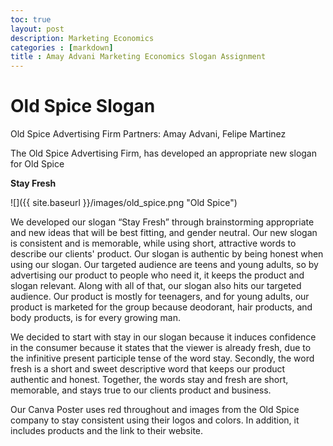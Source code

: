 ```yaml
---
toc: true 
layout: post
description: Marketing Economics
categories : [markdown]
title : Amay Advani Marketing Economics Slogan Assignment
---
```


# Old Spice Slogan

Old Spice Advertising Firm 
Partners: Amay Advani, Felipe Martinez


The Old Spice Advertising Firm, has developed an appropriate new slogan for Old Spice

**Stay Fresh**


![]({{ site.baseurl }}/images/old_spice.png "Old Spice")

We developed our slogan “Stay Fresh” through brainstorming appropriate and new ideas that will be best fitting, and gender neutral. Our new slogan is consistent and is memorable, while using short, attractive words to describe our clients' product. Our slogan is authentic by being honest when using our slogan. Our targeted audience are teens and young adults, so by advertising our product to people who need it, it keeps the product and slogan relevant. Along with all of that, our slogan also hits our targeted audience. Our product is mostly for teenagers, and for young adults, our product is marketed for the group because deodorant, hair products, and body products, is for every growing man. 

We decided to start with stay in our slogan because it induces confidence in the consumer because it states that the viewer is already fresh, due to the infinitive present participle tense of the word stay. Secondly, the word fresh is a short and sweet descriptive word that keeps our product authentic and honest. Together, the words stay and fresh are short, memorable, and stays true to our clients product and business. 

Our Canva Poster uses red throughout and images from the Old Spice company to stay consistent using their logos and colors. In addition, it includes products and the link to their website. 




